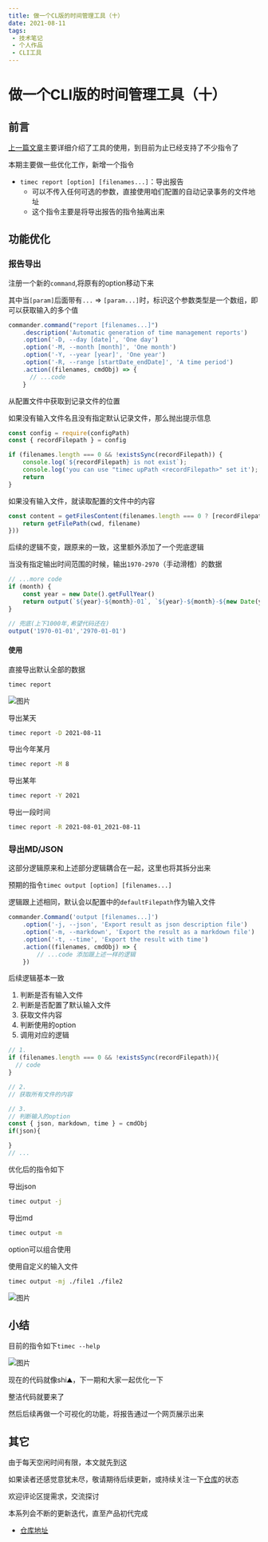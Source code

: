 ```yaml
---
title: 做一个CL版的时间管理工具（十）
date: 2021-08-11
tags:
 - 技术笔记
 - 个人作品
 - CLI工具
---
```

# 做一个CLI版的时间管理工具（十）

## 前言
[上一篇文章](./time-tools-9.md)主要详细介绍了工具的使用，到目前为止已经支持了不少指令了

本期主要做一些优化工作，新增一个指令
* `timec report [option] [filenames...]`：导出报告
  * 可以不传入任何可选的参数，直接使用咱们配置的自动记录事务的文件地址
  * 这个指令主要是将导出报告的指令抽离出来

## 功能优化
### 报告导出
注册一个新的`command`,将原有的option移动下来

其中当`[param]`后面带有`...` => `[param...]`时，标识这个参数类型是一个数组，即可以获取输入的多个值
```js
commander.command("report [filenames...]")
    .description('Automatic generation of time management reports')
    .option('-D, --day [date]', 'One day')
    .option('-M, --month [month]', 'One month')
    .option('-Y, --year [year]', 'One year')
    .option('-R, --range [startDate_endDate]', 'A time period')
    .action((filenames, cmdObj) => {
      // ...code
    }
```

从配置文件中获取到记录文件的位置

如果没有输入文件名且没有指定默认记录文件，那么抛出提示信息
```js
const config = require(configPath)
const { recordFilepath } = config

if (filenames.length === 0 && !existsSync(recordFilepath)) {
    console.log(`${recordFilepath} is not exist`);
    console.log('you can use "timec upPath <recordFilepath>" set it');
    return
}
```

如果没有输入文件，就读取配置的文件中的内容
```js
const content = getFilesContent(filenames.length === 0 ? [recordFilepath] : filenames.map(filename => {
    return getFilePath(cwd, filename)
}))
```

后续的逻辑不变，跟原来的一致，这里额外添加了一个兜底逻辑

当没有指定输出时间范围的时候，输出`1970-2970`（手动滑稽）的数据
```js
// ...more code
if (month) {
    const year = new Date().getFullYear()
    return output(`${year}-${month}-01`, `${year}-${month}-${new Date(year, month, 0).getDate()}`)
}

// 兜底(上下1000年,希望代码还在)
output('1970-01-01','2970-01-01')
```

#### 使用

直接导出默认全部的数据
```sh
timec report
```

![图片](./time-tools-10/MTYyODY4ODMwNjgyNg==628688306826.png?s1=https%3A//img.cdn.sugarat.top/mdImg/MTYyODY4ODMwNjgyNg%3D%3D628688306826)


导出某天
```sh
timec report -D 2021-08-11
```

导出今年某月
```sh
timec report -M 8
```

导出某年
```sh
timec report -Y 2021
```
导出一段时间
```sh
timec report -R 2021-08-01_2021-08-11
```

### 导出MD/JSON
这部分逻辑原来和上述部分逻辑耦合在一起，这里也将其拆分出来

预期的指令`timec output [option] [filenames...]`

逻辑跟上述相同，默认会以配置中的`defaultFilepath`作为输入文件
```js
commander.Command('output [filenames...]')
    .option('-j, --json', 'Export result as json description file')
    .option('-m, --markdown', 'Export the result as a markdown file')
    .option('-t, --time', 'Export the result with time')
    .action((filenames, cmdObj) => {
        // ...code 添加跟上述一样的逻辑
    })
```
后续逻辑基本一致
1. 判断是否有输入文件
2. 判断是否配置了默认输入文件
3. 获取文件内容
4. 判断使用的option
5. 调用对应的逻辑
```js
// 1.
if (filenames.length === 0 && !existsSync(recordFilepath)){
  // code
}

// 2.
// 获取所有文件的内容

// 3.
// 判断输入的option
const { json, markdown, time } = cmdObj
if(json){

}
// ...
```

优化后的指令如下

导出json
```sh
timec output -j
```

导出md
```sh
timec output -m
```

option可以组合使用

使用自定义的输入文件
```sh
timec output -mj ./file1 ./file2
```

![图片](./time-tools-10/MTYyODY4OTE3MzkxMg==628689173912.png?s1=https%3A//img.cdn.sugarat.top/mdImg/MTYyODY4OTE3MzkxMg%3D%3D628689173912)

## 小结
目前的指令如下`timec --help`

![图片](./time-tools-10/MTYyODY4OTY0MDQzMA==628689640430.png?s1=https%3A//img.cdn.sugarat.top/mdImg/MTYyODY4OTY0MDQzMA%3D%3D628689640430)

现在的代码就像shi⛰，下一期和大家一起优化一下

整洁代码就要来了

然后后续再做一个可视化的功能，将报告通过一个网页展示出来

## 其它

由于每天空闲时间有限，本文就先到这

如果读者还感觉意犹未尽，敬请期待后续更新，或持续关注一下[仓库](https://github.com/ATQQ/time-control)的状态

欢迎评论区提需求，交流探讨

本系列会不断的更新迭代，直至产品初代完成

* [仓库地址](https://github.com/ATQQ/time-control)

